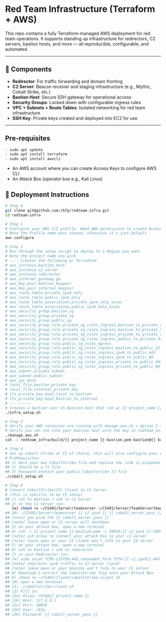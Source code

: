 # Red Team Infrastructure (Terraform + AWS)

This repo contains a fully Terraform-managed AWS deployment for red team operations. It supports standing up infrastructure for redirectors, C2 servers, bastion hosts, and more — all reproducible, configurable, and automated.

---

## 🧩 Components

- **Redirector**: For traffic forwarding and domain fronting
- **C2 Server**: Beacon receiver and staging infrastructure (e.g., Mythic, Cobalt Strike, etc.)
- **Bastion Host**: Secure SSH gateway for operational access
- **Security Groups**: Locked down with configurable ingress rules
- **VPC + Subnets + Route Tables**: Isolated networking for red team infrastructure
- **SSH Key**: Private keys created and deployed into EC2 for use

---

## Pre-requisites
```bash
- sudo apt update
- sudo apt install terraform
- sudo apt install awscli
```
- An AWS account where you can create Access Keys to configure AWS CLI
- An Attack Box (operator box e.g., Kali Linux)


## 🚀 Deployment Instructions

```bash
# Step 0
git clone git@github.com:rbfp/redteam-infra.git
cd redteam-infra

# Step 1
# Configure your AWS CLI profile. Need AWS permissions to create Access Keys.
# Note the Profile name your choose, otherwise it's just Default
aws configure

# Step 2
# Run through the setup script to deploy to a Region you want
# Note the project name you pick
# -----Creates the following w/ Terraform:
# aws_instance.bastion_host
# aws_instance.c2_server
# aws_instance.redirector
# aws_internet_gateway.gw
# aws_key_pair.bastion_keypair
# aws_key_pair.internal_keypair
# aws_route_table.private_ipv4_only
# aws_route_table.public_ipv6_only
# aws_route_table_association.private_ipv4_only_assoc
# aws_route_table_association.public_ipv6_only_assoc
# aws_security_group.bastion_sg
# aws_security_group.private_sg
# aws_security_group.public_sg
# aws_security_group_rule.private_sg_rules_ingress_bastion_to_private_22
# aws_security_group_rule.private_sg_rules_ingress_bastion_to_private_50050
# aws_security_group_rule.private_sg_rules_ingress_private_to_private_allports
# aws_security_group_rule.private_sg_rules_ingress_public_to_private_443
# aws_security_group_rule.public_sg_rules_egress
# aws_security_group_rule.public_sg_rules_ingress_bastion_to_public_22
# aws_security_group_rule.public_sg_rules_ingress_ipv6_to_public_443
# aws_security_group_rule.public_sg_rules_ingress_ipv6_to_public_80
# aws_security_group_rule.public_sg_rules_ingress_private_to_public_443
# aws_security_group_rule.public_sg_rules_ingress_private_to_public_80
# aws_subnet.private_subnet
# aws_subnet.public_subnet
# aws_vpc.main
# local_file.bastion_private_key
# local_file.internal_private_key
# tls_private_key.key1_local_to_bastion
# tls_private_key.key2_bastion_to_internal
# ----------
# Creates a bastion user on Bastion Host that ssh w/ {{ project_name }}-bastion.pem
./infra_setup.sh

# Step 3
# Verify your AWS resources are running with manage_aws.sh > option 2 > [type your region]
# Verify you can ssh into your bastion host with the key in redteam_infra/build/{{ project_name }}-bastion.pem
./manage_aws.sh
ssh -i redteam_infra/build/{{ project_name }}-bastion.pem bastion@{{ bastion_ipv6 }}

# Step 4
# Set up Cobalt Strike or C2 of choice, this will also configure your redirector for CS
# PreRequisites:
## 1) Host your own CobaltStrike file and replace the link in playbook.yml with your link
## 2) Should be a 7z file
## 3) Password protect your public Cobaltstrike 7z file
./cobalt_setup.sh

# Step 5
# Connect CobaltStrike(CS) Client to CS Server 
# (this is specific to my CS setup)
## 1) ssh to Bastion > ssh to C2 Server
## 2) in the C2 Server run:
   2a) chmod +x ~/CS491/Server/teamserver ~/CS491/Server/TeamServerImage
## 2b) ~/CS491/Server/teamserver {{ c2_ipv4 }} {{ cobalt_server_pass }}
## [note] you pick the {{ cobalt_server_pass }}
## [note] leave open or CS server will shutdown
## 3) on your attack box, open a new terminal
## 4) ssh -i {{ project_name }}-bastion.pem -L 50050:{{ c2_ipv4 }}:50050 bastion@{{bastion-ipv6}}
## [note] ssh proxy to connect your attack box to your c2 server
## [note] leave open or your CS client won't talk to your CS server
## 5) on your attack box, open a new terminal
## 6) ssh to bastion > ssh to redirector
## 7) in your Redirector run:
## 7a) sudo socat TCP6-LISTEN:443,reuseaddr,fork TCP4:{{ c2_ipv4}}:443
## [note] redirects ipv6 traffic to C2 Server (ipv4)
## [note] leave open or your beacons won't talk to your CS server
## 8) Download & extract the CobaltStrike 7zip onto your Attack Box
## 9) chmod +x ~/CS491/Client/cobaltstrike-client.sh
## 10) open a new terminal 
## 11) ./cobaltstrike-client.sh
## 12) Fill in:
## 12a) Alias: rbfp@{{ project_name }}
## 12b) Host: 127.0.0.1
## 12c) Port: 50050
## 12d) User: rbfp
## 12e) Password: {{ cobalt_server_pass }}
